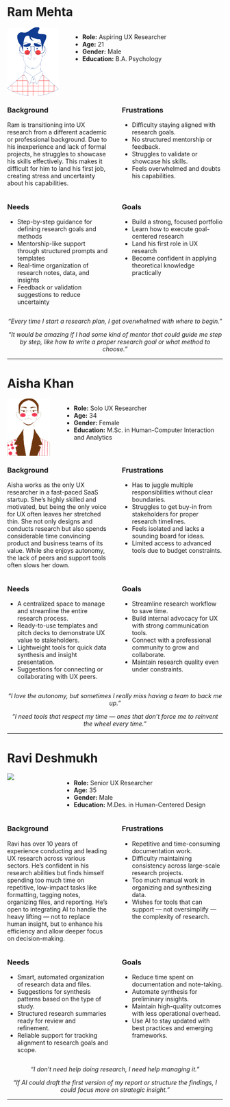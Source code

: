 # Ram Mehta

<div style="display: flex; gap: 2rem;">

<img src="asset/file/persona/ram.gif" width="120px"/>

<div style="flex: 1;">

- **Role:** Aspiring UX Researcher  
- **Age:** 21  
- **Gender:** Male  
- **Education:** B.A. Psychology  

</div>

</div>

<div style="display: flex; gap: 2rem;">

<div style="flex: 1;">

### Background

Ram is transitioning into UX research from a different academic or professional background. Due to his inexperience and lack of formal projects, he struggles to showcase his skills effectively. This makes it difficult for him to land his first job, creating stress and uncertainty about his capabilities.

</div>

<div style="flex: 1;">

### Frustrations

- Difficulty staying aligned with research goals.  
- No structured mentorship or feedback.  
- Struggles to validate or showcase his skills.  
- Feels overwhelmed and doubts his capabilities.

</div>

</div>

<div style="display: flex; gap: 2rem;">

<div style="flex: 1;">

### Needs

- Step-by-step guidance for defining research goals and methods  
- Mentorship-like support through structured prompts and templates  
- Real-time organization of research notes, data, and insights  
- Feedback or validation suggestions to reduce uncertainty

</div>

<div style="flex: 1;">

### Goals

- Build a strong, focused portfolio  
- Learn how to execute goal-centered research  
- Land his first role in UX research  
- Become confident in applying theoretical knowledge practically

</div>

</div>

<p align="center"><em>“Every time I start a research plan, I get overwhelmed with where to begin.”</em></p>

<p align="center"><em>“It would be amazing if I had some kind of mentor that could guide me step by step, like how to write a proper research goal or what method to choose.”</em></p>

---

# Aisha Khan

<div style="display: flex; gap: 2rem;">

<img src="asset/file/persona/aisha.gif" width="100px"/>

<div style="flex: 1;">

- **Role:** Solo UX Researcher  
- **Age:** 34  
- **Gender:** Female  
- **Education:** M.Sc. in Human-Computer Interaction and Analytics  

</div>

</div>

<div style="display: flex; gap: 2rem;">

<div style="flex: 1;">

### Background

Aisha works as the only UX researcher in a fast-paced SaaS startup. She’s highly skilled and motivated, but being the only voice for UX often leaves her stretched thin. She not only designs and conducts research but also spends considerable time convincing product and business teams of its value. While she enjoys autonomy, the lack of peers and support tools often slows her down.

</div>

<div style="flex: 1;">

### Frustrations

- Has to juggle multiple responsibilities without clear boundaries.  
- Struggles to get buy-in from stakeholders for proper research timelines.  
- Feels isolated and lacks a sounding board for ideas.  
- Limited access to advanced tools due to budget constraints.

</div>

</div>

<div style="display: flex; gap: 2rem;">

<div style="flex: 1;">

### Needs

- A centralized space to manage and streamline the entire research process.  
- Ready-to-use templates and pitch decks to demonstrate UX value to stakeholders.  
- Lightweight tools for quick data synthesis and insight presentation.  
- Suggestions for connecting or collaborating with UX peers.

</div>

<div style="flex: 1;">

### Goals

- Streamline research workflow to save time.  
- Build internal advocacy for UX with strong communication tools.  
- Connect with a professional community to grow and collaborate.  
- Maintain research quality even under constraints.

</div>

</div>

<p align="center"><em>“I love the autonomy, but sometimes I really miss having a team to back me up.”</em></p>

<p align="center"><em>“I need tools that respect my time — ones that don’t force me to reinvent the wheel every time.”</em></p>

---

# Ravi Deshmukh

<div style="display: flex; gap: 2rem;">

<img src="path/to/image.jpg" width="100px"/>

<div style="flex: 1;">

- **Role:** Senior UX Researcher  
- **Age:** 35  
- **Gender:** Male  
- **Education:** M.Des. in Human-Centered Design  

</div>

</div>

<div style="display: flex; gap: 2rem;">

<div style="flex: 1;">

### Background

Ravi has over 10 years of experience conducting and leading UX research across various sectors. He’s confident in his research abilities but finds himself spending too much time on repetitive, low-impact tasks like formatting, tagging notes, organizing files, and reporting. He’s open to integrating AI to handle the heavy lifting — not to replace human insight, but to enhance his efficiency and allow deeper focus on decision-making.

</div>

<div style="flex: 1;">

### Frustrations

- Repetitive and time-consuming documentation work.  
- Difficulty maintaining consistency across large-scale research projects.  
- Too much manual work in organizing and synthesizing data.  
- Wishes for tools that can support — not oversimplify — the complexity of research.

</div>

</div>

<div style="display: flex; gap: 2rem;">

<div style="flex: 1;">

### Needs

- Smart, automated organization of research data and files.  
- Suggestions for synthesis patterns based on the type of study.  
- Structured research summaries ready for review and refinement.  
- Reliable support for tracking alignment to research goals and scope.

</div>

<div style="flex: 1;">

### Goals

- Reduce time spent on documentation and note-taking.  
- Automate synthesis for preliminary insights.  
- Maintain high-quality outcomes with less operational overhead.  
- Use AI to stay updated with best practices and emerging frameworks.

</div>

</div>

<p align="center"><em>“I don’t need help doing research, I need help managing it.”</em></p>

<p align="center"><em>“If AI could draft the first version of my report or structure the findings, I could focus more on strategic insight.”</em></p>

---